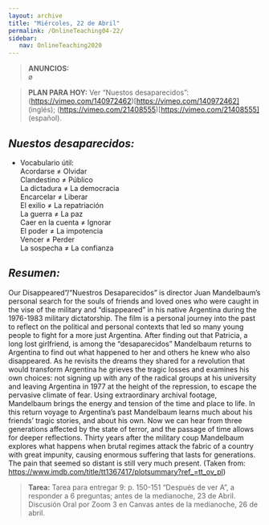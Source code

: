 ```yaml
---
layout: archive
title: "Miércoles, 22 de Abril"
permalink: /OnlineTeaching04-22/
sidebar:
   nav: OnlineTeaching2020
---
```


> **ANUNCIOS:**  
> ø

> **PLAN PARA HOY:**
> Ver “Nuestos desaparecidos”: (https://vimeo.com/140972462)[https://vimeo.com/140972462] (inglés); (https://vimeo.com/21408555)[https://vimeo.com/21408555] (español). 

## _Nuestos desaparecidos:_  
-  Vocabulario útil:    
Acordarse ≠ Olvidar     
Clandestino ≠ Público      
La dictadura ≠ La democracia     
Encarcelar ≠ Liberar    
El exilio ≠ La repatriación       
La guerra ≠ La paz      
Caer en la cuenta ≠ Ignorar      
El poder ≠ La impotencia      
Vencer ≠ Perder   
La sospecha ≠ La confianza  

## _Resumen:_
Our Disappeared”/“Nuestros Desaparecidos” is director Juan Mandelbaum’s personal search for the souls of friends and loved ones who were caught in the vise of the military and “disappeared” in his native Argentina during the 1976-1983 military dictatorship. The film is a personal journey into the past to reflect on the political and personal contexts that led so many young people to fight for a more just Argentina. After finding out that Patricia, a long lost girlfriend, is among the “desaparecidos” Mandelbaum returns to Argentina to find out what happened to her and others he knew who also disappeared. As he revisits the dreams they shared for a revolution that would transform Argentina he grieves the tragic losses and examines his own choices: not signing up with any of the radical groups at his university and leaving Argentina in 1977 at the height of the repression, to escape the pervasive climate of fear. Using extraordinary archival footage, Mandelbaum brings the energy and tension of the time and place to life. In this return voyage to Argentina’s past Mandelbaum learns much about his friends’ tragic stories, and about his own. Now we can hear from three generations affected by the state of terror, and the passage of time allows for deeper reflections. Thirty years after the military coup Mandelbaum explores what happens when brutal regimes attack the fabric of a country with great impunity, causing enormous suffering that lasts for generations. The pain that seemed so distant is still very much present. (Taken from: https://www.imdb.com/title/tt1367417/plotsummary?ref_=tt_ov_pl)    

> **Tarea:**
> Tarea para entregar 9: p. 150-151 “Después de ver A”, a responder a 6 preguntas; antes de la medianoche, 23 de Abril.  
> Discusión Oral por Zoom 3 en Canvas antes de la medianoche, 26 de abril.  

